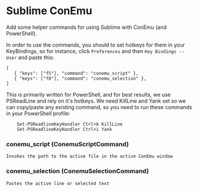 Sublime ConEmu
==============

Add some helper commands for using Sublime with ConEmu (and PowerShell).

In order to use the commands, you should to set hotkeys for them in your KeyBindings, so for instance, click `Preferences` and then `Key Bindings -- User` and paste this:

```
[
   { "keys": ["f5"], "command": "conemu_script" },
   { "keys": ["f8"], "command": "conemu_selection" },
]
```

This is primarily written for PowerShell, and for best results, we use PSReadLine and rely on it's hotkeys. We need KillLine and Yank set so we can copy/paste any existing command, so you need to run these commands in your PowerShell profile:

```posh
    Set-PSReadlineKeyHandler Ctrl+k KillLine
    Set-PSReadlineKeyHandler Ctrl+i Yank
```

### conemu_script (ConemuScriptCommand)

    Invokes the path to the active file in the active ConEmu window

### conemu_selection (ConemuSelectionCommand)

    Pastes the active line or selected text
